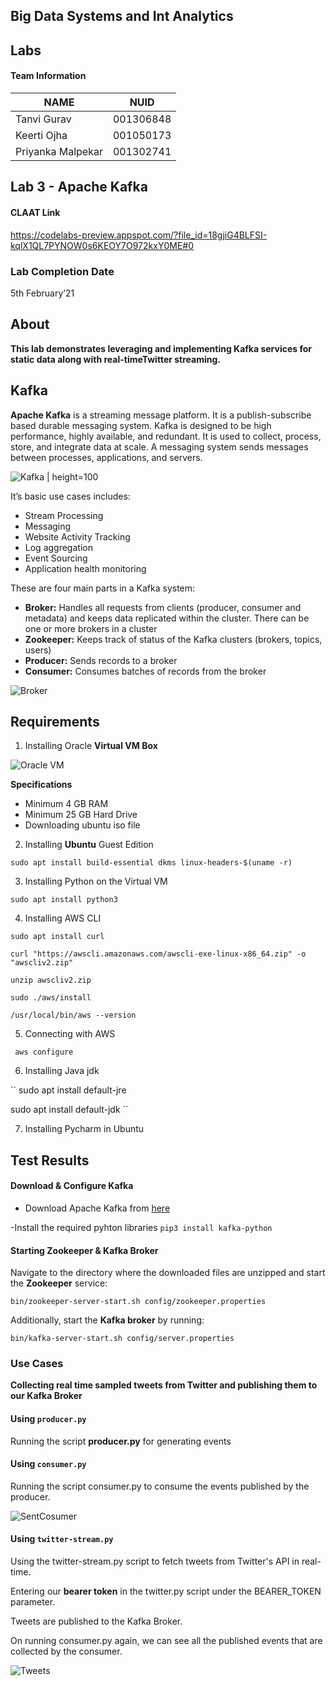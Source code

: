 ## Big Data Systems and Int Analytics

## Labs

#### Team Information

| NAME              |     NUID        |
|------------------ |-----------------|
|   Tanvi Gurav     |   001306848     |
|   Keerti Ojha     |   001050173     |
| Priyanka Malpekar |   001302741     |


## Lab 3 - Apache Kafka

#### CLAAT Link
https://codelabs-preview.appspot.com/?file_id=18gjiG4BLFSI-kqlX1QL7PYNOW0s6KEOY7O972kxY0ME#0

### Lab Completion Date

5th February’21

## About

**This lab demonstrates leveraging and implementing Kafka services for static data along with  real-timeTwitter streaming.**
 
 ## Kafka

**Apache Kafka** is a streaming message platform. It is a publish-subscribe based durable messaging system. Kafka is designed to be high performance, highly available, and redundant. It is used to collect, process, store, and integrate data at scale. A messaging system sends messages between processes, applications, and servers. 

![Kafka](https://user-images.githubusercontent.com/59594174/109211212-ed3fdb80-777b-11eb-806b-ec53a6f06118.png) | height=100

It’s basic use cases includes:
- Stream Processing
- Messaging
- Website Activity Tracking
- Log aggregation
- Event Sourcing
- Application health monitoring

These are four main parts in a Kafka system:

- **Broker:** Handles all requests from clients (producer, consumer and metadata) and keeps data replicated within the cluster. There can be one or more brokers in a cluster
- **Zookeeper:** Keeps track of status of the Kafka clusters (brokers, topics, users)
- **Producer:** Sends records to a broker
- **Consumer:** Consumes batches of records from the broker

![Broker](https://user-images.githubusercontent.com/59594174/109211286-08125000-777c-11eb-99f7-1a3eaa5abce3.png)

## Requirements

1. Installing Oracle **Virtual VM Box**

![Oracle VM](https://user-images.githubusercontent.com/59594174/109211194-e618cd80-777b-11eb-8963-5d82188f2686.png)

**Specifications**
- Minimum 4 GB RAM
- Minimum 25 GB Hard Drive
- Downloading ubuntu iso file


2. Installing **Ubuntu** Guest Edition

`sudo apt install build-essential dkms linux-headers-$(uname -r)`

3. Installing Python on the Virtual VM

`sudo apt install python3`

4. Installing AWS CLI

```
sudo apt install curl

curl "https://awscli.amazonaws.com/awscli-exe-linux-x86_64.zip" -o "awscliv2.zip"

unzip awscliv2.zip

sudo ./aws/install

/usr/local/bin/aws --version

```

5. Connecting with AWS

` aws configure`

6. Installing Java jdk

``
sudo apt install default-jre

sudo apt install default-jdk
``

7. Installing Pycharm in Ubuntu


## Test Results

#### Download & Configure Kafka
- Download Apache Kafka from [here](https://kafka.apache.org/downloads)

-Install the required pyhton libraries
`pip3 install kafka-python`


#### Starting Zookeeper & Kafka Broker

Navigate to the directory where the downloaded files are unzipped and start the **Zookeeper** service:
```
bin/zookeeper-server-start.sh config/zookeeper.properties
```
Additionally, start the **Kafka broker** by running:
```
bin/kafka-server-start.sh config/server.properties
```

### Use Cases

 **Collecting real time sampled tweets from Twitter and publishing them to our Kafka Broker**

#### Using `producer.py`
Running the script **producer.py** for generating events

#### Using `consumer.py`
Running the script consumer.py to consume the events published by the producer.

![SentCosumer](https://user-images.githubusercontent.com/59594174/109211939-ecf41000-777c-11eb-9718-8b9cea41d660.png)

#### Using `twitter-stream.py`
Using the twitter-stream.py script to  fetch tweets from Twitter's API in real-time.

Entering our **bearer token** in the twitter.py script under the BEARER_TOKEN parameter.

Tweets are published to the Kafka Broker.


On running consumer.py again, we can see all the published events that are collected by the consumer.

![Tweets](https://user-images.githubusercontent.com/59594174/109211449-3f80fc80-777c-11eb-9811-7545aa019ba4.png)




